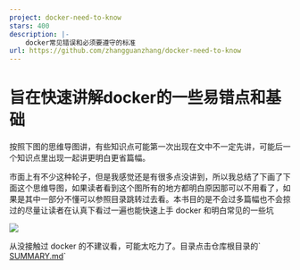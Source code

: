 ```yaml
---
project: docker-need-to-know
stars: 400
description: |-
    docker常见错误和必须要遵守的标准
url: https://github.com/zhangguanzhang/docker-need-to-know
---
```


# 旨在快速讲解docker的一些易错点和基础

按照下图的思维导图讲，有些知识点可能第一次出现在文中不一定先讲，可能后一个知识点里出现一起讲更明白更省篇幅。

市面上有不少这种轮子，但是我感觉还是有很多点没讲到，所以我总结了下画了下面这个思维导图，如果读者看到这个图所有的地方都明白原因那可以不用看了，如果是其中一部分不懂可以参照目录跳转过去看。本书目的是不会过多篇幅也不会掠过的尽量让读者在认真下看过一遍也能快速上手 docker 和明白常见的一些坑

![](.gitbook/assets/image%20%2811%29.png)

从没接触过 docker 的不建议看，可能太吃力了。目录点击仓库根目录的\` [SUMMARY.md](https://github.com/zhangguanzhang/docker-need-to-know/blob/master/SUMMARY.md)\`


